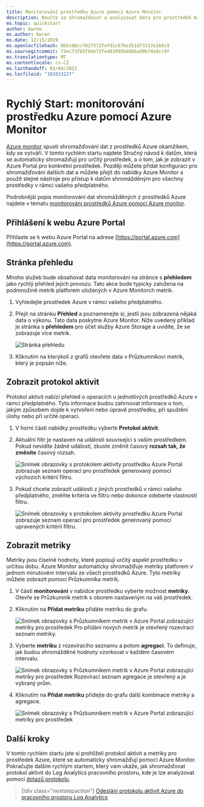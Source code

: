 ```yaml
---
title: Monitorování prostředku Azure pomocí Azure Monitor
description: Naučte se shromažďovat a analyzovat data pro prostředek Azure v Azure Monitor.
ms.topic: quickstart
author: bwren
ms.author: bwren
ms.date: 12/15/2019
ms.openlocfilehash: 0bbc08ccf02f572fefd1c676e2b1d73157e169c9
ms.sourcegitcommit: f3ec73fb5f8de72fe483995bd4bbad9b74a9cc9f
ms.translationtype: MT
ms.contentlocale: cs-CZ
ms.lasthandoff: 03/04/2021
ms.locfileid: "102033227"
---
```

# <a name="quickstart-monitor-an-azure-resource-with-azure-monitor"></a>Rychlý Start: monitorování prostředku Azure pomocí Azure Monitor
[Azure monitor](../overview.md) spustí shromažďování dat z prostředků Azure okamžikem, kdy se vytváří. V tomto rychlém startu najdete Stručný návod k datům, která se automaticky shromažďují pro určitý prostředek, a o tom, jak je zobrazit v Azure Portal pro konkrétní prostředek. Později můžete přidat konfiguraci pro shromažďování dalších dat a můžete přejít do nabídky Azure Monitor a použít stejné nástroje pro přístup k datům shromážděným pro všechny prostředky v rámci vašeho předplatného.

Podrobnější popis monitorování dat shromážděných z prostředků Azure najdete v tématu [monitorování prostředků Azure pomocí Azure monitor](../essentials/monitor-azure-resource.md).


## <a name="sign-in-to-azure-portal"></a>Přihlášení k webu Azure Portal

Přihlaste se k webu Azure Portal na adrese [https://portal.azure.com](https://portal.azure.com). 


## <a name="overview-page"></a>Stránka přehledu
Mnoho služeb bude obsahovat data monitorování na stránce s **přehledem** jako rychlý přehled jejich provozu. Tato akce bude typicky založena na podmnožině metrik platforem uložených v Azure Monitorch metrik.

1. Vyhledejte prostředek Azure v rámci vašeho předplatného.
2. Přejít na stránku **Přehled** a poznamenejte si, jestli jsou zobrazená nějaká data o výkonu. Tato data poskytne Azure Monitor. Níže uvedený příklad je stránka s **přehledem** pro účet služby Azure Storage a uvidíte, že se zobrazuje více metrik.

    ![Stránka přehledu](media/quick-monitor-azure-resource/overview.png)

3. Kliknutím na kterýkoli z grafů otevřete data v Průzkumníkovi metrik, který je popsán níže.

## <a name="view-the-activity-log"></a>Zobrazit protokol aktivit
Protokol aktivit nabízí přehled o operacích u jednotlivých prostředků Azure v rámci předplatného. Tyto informace budou zahrnovat informace o tom, jakým způsobem dojde k vytvoření nebo úpravě prostředku, při spuštění úlohy nebo při určité operaci.

1. V horní části nabídky prostředku vyberte **Protokol aktivit**.
2. Aktuální filtr je nastaven na události související s vaším prostředkem. Pokud nevidíte žádné události, zkuste změnit časový **rozsah tak, že změníte** časový rozsah.

    ![Snímek obrazovky s protokolem aktivity prostředku Azure Portal zobrazuje seznam operací pro prostředek generovaný pomocí výchozích kritérií filtru.](media/quick-monitor-azure-resource/activity-log-resource.png)

4. Pokud chcete zobrazit události z jiných prostředků v rámci vašeho předplatného, změňte kritéria ve filtru nebo dokonce odeberte vlastnosti filtru.

    ![Snímek obrazovky s protokolem aktivity prostředku Azure Portal zobrazuje seznam operací pro prostředek generovaný pomocí upravených kritérií filtru.](media/quick-monitor-azure-resource/activity-log-all.png)



## <a name="view-metrics"></a>Zobrazit metriky
Metriky jsou číselné hodnoty, které popisují určitý aspekt prostředku v určitou dobu. Azure Monitor automaticky shromažďuje metriky platforem v jednom minutovém intervalu ze všech prostředků Azure. Tyto metriky můžete zobrazit pomocí Průzkumníka metrik.

1. V části **monitorování** v nabídce prostředku vyberte možnost **metriky**. Otevře se Průzkumník metrik s oborem nastaveným na váš prostředek.
2. Kliknutím na **Přidat metriku** přidáte metriku do grafu.
   
   ![Snímek obrazovky s Průzkumníkem metrik v Azure Portal zobrazující metriky pro prostředek Pro přidání nových metrik je otevřený rozevírací seznam metriky.](media/quick-monitor-azure-resource/metrics-explorer-01.png)
   
4. Vyberte **metriku** z rozevíracího seznamu a potom **agregaci**. To definuje, jak budou shromážděné hodnoty vzorkovat v každém časovém intervalu.

    ![Snímek obrazovky s Průzkumníkem metrik v Azure Portal zobrazující metriky pro prostředek Rozevírací seznam agregace je otevřený a je vybraný prům.](media/quick-monitor-azure-resource/metrics-explorer-02.png)

5. Kliknutím na **Přidat metriku** přidejte do grafu další kombinace metriky a agregace.

    ![Snímek obrazovky s Průzkumníkem metrik v Azure Portal zobrazující metriky pro prostředek](media/quick-monitor-azure-resource/metrics-explorer-03.png)



## <a name="next-steps"></a>Další kroky
V tomto rychlém startu jste si prohlíželi protokol aktivit a metriky pro prostředek Azure, které se automaticky shromažďují pomocí Azure Monitor. Pokračujte dalším rychlým startem, který vám ukáže, jak shromažďovat protokol aktivit do Log Analytics pracovního prostoru, kde je lze analyzovat pomocí [dotazů protokolu](../logs/log-query-overview.md).

> [!div class="nextstepaction"]
> [Odeslání protokolu aktivit Azure do pracovního prostoru Log Analytics](./quick-collect-activity-log-portal.md)